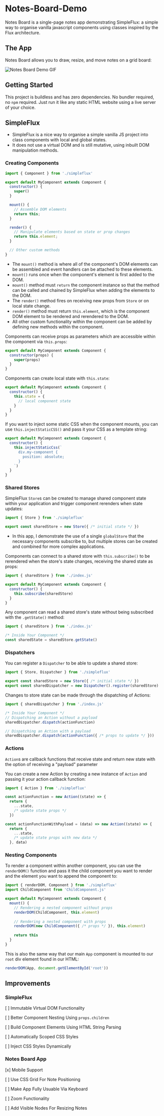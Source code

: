 # Notes-Board-Demo
Notes Board is a single-page notes app demonstrating SimpleFlux: a simple way to organise vanilla javascript components using classes inspired by the Flux architecture.

## The App
Notes Board allows you to draw, resize, and move notes on a grid board:

![Notes Board Demo GIF](/Notes-Board-Demo.gif)

## Getting Started
This project is buildless and has zero dependencies. No bundler required, no `npm` required. Just run it like any static HTML website using a live server of your choice.

## SimpleFlux
- SimpleFlux is a nice way to organise a simple vanilla JS project into class components with local and global states.
- It does not use a virtual DOM and is still mutative, using inbuilt DOM manipulation methods.

### Creating Components
```js
import { Component } from './simpleflux'

export default MyComponent extends Component {
  constructor() {
    super()
  }

  mount() {
    // Assemble DOM elements
    return this;
  }

  render() {
    // Manipulate elements based on state or prop changes 
    return this.element;
  }

  // Other custom methods
}
```
- The `mount()` method is where all of the component's DOM elements can be assembled and event handlers can be attached to these elements.
- `mount()` runs once when the component's element is first added to the DOM.
- `mount()` method must `return` the component instance so that the method can be called and chained by SimpleFlux when adding the elements to the DOM.
- The `render()` method fires on receiving new props from `Store` or on local state change.
- `render()` method must return `this.element`, which is the component DOM element to be rendered and rerendered to the DOM.
- All other custom functionality within the component can be added by defining new methods within the component.

Components can receive props as parameters which are accessible within the component via `this.props`:
```js
export default MyComponent extends Component {
  constructor(props) {
    super(props)
  }
}
```
Components can create local state with `this.state`:
```js
export default MyComponent extends Component {
  constructor() {
    this.state = {
      // local component state
    }
  }
}
```
If you want to inject some static CSS when the component mounts, you can use `this.injectStaticCSS()` and pass it your CSS as a template string:
```js
export default MyComponent extends Component {
  constructor() {
    this.injectStaticCss(`
      div.my-component {
        position: absolute;
      }
    `)
  }
}
```

### Shared Stores
SimpleFlux `Store`s can be created to manage shared component state within your application and trigger component rerenders when state updates:
```js
import { Store } from './simpleflux'

export const sharedStore = new Store({ /* initial state */ })
```
- In this app, I demonstrate the use of a single `globalStore` that the necessary components subscribe to, but multiple stores can be created and combined for more complex applications.

Components can connect to a shared store with `this.subscribe()` to be rerendered when the store's state changes, receiving the shared state as props:
```js
import { sharedStore } from './index.js'

export default MyComponent extends Component {
  constructor() {
    this.subscribe(sharedStore)    
  }
}
```
Any component can read a shared store's state without being subscribed with the `.getState()` method:
```js
import { sharedStore } from './index.js'

/* Inside Your Component */
const sharedState = sharedStore.getState()
```

### Dispatchers
You can register a `Dispatcher` to be able to update a shared store:
```js
import { Store, Dispatcher } from './simpleflux'

export const sharedStore = new Store({ /* initial state */ })
export const sharedDispatcher = new Dispatcher().register(sharedStore)
```
Changes to store state can be made through the dispatching of Actions:
```js
import { sharedDispatcher } from './index.js'

/* Inside Your Component */
// Dispatching an Action without a payload
sharedDispatcher.dispatch(actionFunction)

// Dispatching an Action with a payload
sharedDispatcher.dispatch(actionFunction({ /* props to update */ }))
```

### Actions
`Action`s are callback functions that receive state and return new state with the option of receiving a "payload" parameter

You can create a new Action by creating a new instance of `Action` and passing it your action callback function:
```js
import { Action } from './simpleflux'

const actionFunction = new Action((state) => {
  return {
    ...state,
    /* update state props */
  })

const actionFunctionWithPayload = (data) => new Action((state) => {
  return {
    ...state,
    /* update state props with new data */
  }, data)
```

### Nesting Components

To render a component within another component, you can use the `renderDOM()` function and pass it the child component you want to render and the element you want to append the component to:
```js
import { renderDOM, Component } from './simpleflux'
import ChildComponent from 'ChildComponent.js'

export default MyComponent extends Component {
  mount() {
    // Rendering a nested component without props
    renderDOM(ChildComponent, this.element)
    
    // Rendering a nested component with props
    renderDOM(new ChildComponent({ /* props */ }), this.element)
    
    return this
  }
}
```
This is also the same way that our main `App` component is mounted to our `root` div element found in our HTML:
```js
renderDOM(App, document.getElementById('root'))
```

## Improvements
### SimpleFlux
[ ] Immutable Virtual DOM Functionality

[ ] Better Component Nesting Using `props.children`

[ ] Build Component Elements Using HTML String Parsing

[ ] Automatically Scoped CSS Styles

[ ] Inject CSS Styles Dynamically
### Notes Board App
[x] Mobile Support

[ ] Use CSS Grid For Note Positioning

[ ] Make App Fully Usuable Via Keyboard

[ ] Zoom Functionality

[ ] Add Visible Nodes For Resizing Notes
